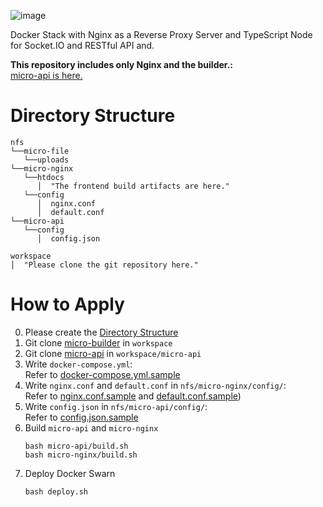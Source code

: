 ![image](https://github.com/kimhyunsoon/micro-builder/assets/60641694/53ca8710-58da-4b68-9077-a52970b87f61)

Docker Stack with Nginx as a Reverse Proxy Server and TypeScript Node for Socket.IO and RESTful API and.


**This repository includes only Nginx and the builder.:**  
[micro-api is here.](https://github.com/kimhyunsoon/micro-api)  

# Directory Structure
```
nfs
└──micro-file
   └──uploads
└──micro-nginx
   └──htdocs
      │  "The frontend build artifacts are here."
   └──config
      │  nginx.conf
      │  default.conf
└──micro-api
   └──config
      │  config.json

workspace
│  "Please clone the git repository here."
```

# How to Apply
0. Please create the [Directory Structure](#directory-structure)
1. Git clone [micro-builder](https://github.com/kimhyunsoon/micro-builder) in `workspace`
2. Git clone [micro-api](https://github.com/kimhyunsoon/micro-api) in `workspace/micro-api`
3. Write `docker-compose.yml`:  
   Refer to [docker-compose.yml.sample](https://github.com/kimhyunsoon/micro-builder/blob/main/docker-compose.yml.sample)
4. Write `nginx.conf` and `default.conf` in `nfs/micro-nginx/config/`:  
   Refer to [nginx.conf.sample](https://github.com/kimhyunsoon/micro-builder/blob/main/nginx.conf.sample) and [default.conf.sample](https://github.com/kimhyunsoon/micro-builder/blob/main/default.conf.sample))
5. Write `config.json` in `nfs/micro-api/config/`:  
   Refer to [config.json.sample](https://github.com/kimhyunsoon/micro-api/config.json.sample)
6. Build `micro-api` and `micro-nginx`
   ```
   bash micro-api/build.sh
   bash micro-nginx/build.sh
   ```
7. Deploy Docker Swarn
   ```
   bash deploy.sh
   ```
